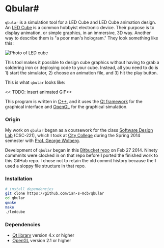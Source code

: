 # Qbular#
`qbular` is a simulation tool for a LED Cube and LED Cube animation design. An [LED Cube][instructables] is a common hobbyist electronic device. Their purpose is to display animation, or simple graphics, in an immersive, 3D way. Another way to describe them is "a poor man's hologram." They look something like this:

![Photo of LED cube](http://cdn.instructables.com/FUX/O1RW/GICYBAOS/FUXO1RWGICYBAOS.MEDIUM.jpg)

This tool makes it possible to design cube graphics without having to grab a soldering iron or deploying code to your cube. Instead, all you need to do is 1) start the simulator, 2) choose an animation file, and 3) hit the play button.

This is what `qbular` looks like:

<< TODO: insert animated GIF>>

This program is written in [C++][cpp wiki], and it uses the [Qt framework][qt wiki] for the graphical interface and [OpenGL][opengl project] for the graphical simulation.

### Origin ###
My work on `qbular` began as a coursework for the class [Software Design Lab][csc class] (CSC-221), which I took at [City College][ccny website] during the Spring 2014 semester with [Prof. George Wolberg][wolberg website].

Development of `qbular` began in this [Bitbucket repo][bitbucket repo] on Feb 27 2014. Ninety commmits were clocked in on that repo before I ported the finished work to this GitHub repo. I chose not to retain the old commit history because the I used a sloppy file structure in that repo.

### Installation ###

```bash
# install dependencies
git clone https://github.com/ian-s-mcb/qbular
cd qbular
qmake
make
./ledcube
```
### Dependencies ####
* [Qt library][qt download] version 4.x or higher
* [OpenGL][opengl version] version 2.1 or higher


[instructables]: http://www.instructables.com/id/Led-Cube-8x8x8/
[cpp wiki]: http://en.wikipedia.org/wiki/C%2B%2B
[qt wiki]: http://en.wikipedia.org/wiki/Qt_%28software%29
[opengl project]: http://www.opengl.org/
[csc class]: http://www-cs.ccny.cuny.edu/~wolberg/cs221/index.html
[ccny website]: http://www.ccny.cuny.edu/
[wolberg website]: http://www-cs.engr.ccny.cuny.edu/~wolberg
[bitbucket repo]: https://bitbucket.org/ian_s_mcb/software-design-spring2014
[qt download]: https://qt-project.org/downloads
[opengl version]: http://www.opengl.org/documentation/implementations/
